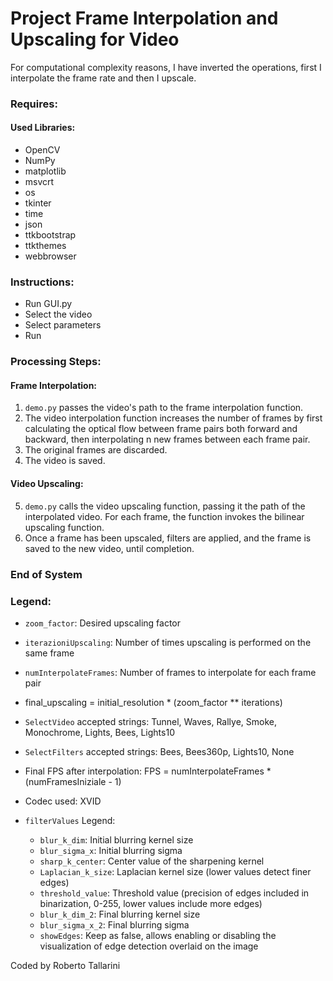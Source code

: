 # Project Frame Interpolation and Upscaling for Video

For computational complexity reasons, I have inverted the operations, first I interpolate the frame rate and then I upscale.

### Requires:
#### Used Libraries:
- OpenCV
- NumPy
- matplotlib
- msvcrt
- os
- tkinter
- time
- json
- ttkbootstrap
- ttkthemes
- webbrowser

### Instructions:

- Run GUI.py
- Select the video
- Select parameters
- Run

### Processing Steps:

#### Frame Interpolation:
1. `demo.py` passes the video's path to the frame interpolation function.
2. The video interpolation function increases the number of frames by first calculating the optical flow between frame pairs both forward and backward, then interpolating n new frames between each frame pair.
3. The original frames are discarded.
4. The video is saved.

#### Video Upscaling:
5. `demo.py` calls the video upscaling function, passing it the path of the interpolated video. For each frame, the function invokes the bilinear upscaling function.
6. Once a frame has been upscaled, filters are applied, and the frame is saved to the new video, until completion.

### End of System

### Legend:

- `zoom_factor`:                        Desired upscaling factor
- `iterazioniUpscaling`:                Number of times upscaling is performed on the same frame
- `numInterpolateFrames`:               Number of frames to interpolate for each frame pair

- final_upscaling = initial_resolution * (zoom_factor ** iterations)

- `SelectVideo` accepted strings:       Tunnel, Waves, Rallye, Smoke, Monochrome, Lights, Bees, Lights10
- `SelectFilters` accepted strings:     Bees, Bees360p, Lights10, None

- Final FPS after interpolation:  FPS = numInterpolateFrames * (numFramesIniziale - 1)

- Codec used: XVID

- `filterValues` Legend:

    * `blur_k_dim`:                       Initial blurring kernel size
    * `blur_sigma_x`:                     Initial blurring sigma
    * `sharp_k_center`:                   Center value of the sharpening kernel
    * `Laplacian_k_size`:                 Laplacian kernel size (lower values detect finer edges)
    * `threshold_value`:                  Threshold value (precision of edges included in binarization, 0-255, lower values include more edges)
    * `blur_k_dim_2`:                     Final blurring kernel size
    * `blur_sigma_x_2`:                   Final blurring sigma
    * `showEdges`:                        Keep as false, allows enabling or disabling the visualization of edge detection overlaid on the image


Coded by Roberto Tallarini

